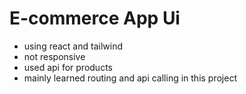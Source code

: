 # E-commerce App Ui
- using react and tailwind
- not responsive
- used api for products
- mainly learned routing and api calling in this project
  
